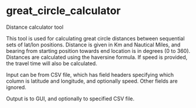 # great_circle_calculator

Distance calculator tool

This tool is used for calculating great circle distances between sequential sets of lat/lon positions.
Distance is given in Km and Nautical Miles, and bearing from starting position towards end location is
in degrees (0 to 360). Distances are calculated using the haversine formula. If speed is provided, the
travel time will also be calculated.

Input can be from CSV file, which has field headers specifying which column is latitude and longitude, 
and optionally speed. Other fields are ignored.

Output is to GUI, and optionally to specified CSV file.
